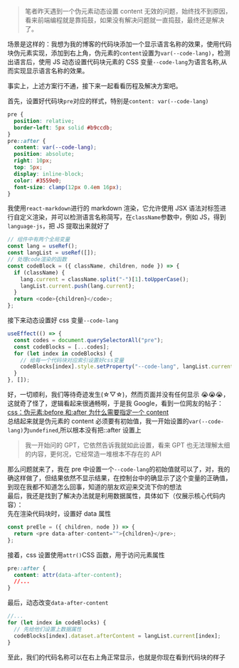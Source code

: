 > 笔者昨天遇到一个伪元素动态设置 content 无效的问题，始终找不到原因，看来前端编程就是靠捣鼓，如果没有解决问题就一直捣鼓，最终还是解决了。

场景是这样的：我想为我的博客的代码块添加一个显示语言名称的效果，使用代码块伪元素实现，添加到右上角，伪元素的`content`设置为`var(--code-lang)`，检测出语言后，使用 JS 动态设置代码块元素的 CSS 变量`--code-lang`为语言名称,从而实现显示语言名称的效果。

事实上，上述方案行不通，接下来一起看看历程及解决方案吧。

首先，设置好代码块`pre`对应的样式，特别是`content: var(--code-lang)`

```css
pre {
  position: relative;
  border-left: 5px solid #b9ccdb;
}
pre::after {
  content: var(--code-lang);
  position: absolute;
  right: 10px;
  top: 5px;
  display: inline-block;
  color: #3559e0;
  font-size: clamp(12px 0.4em 16px);
}
```

我使用`react-markdown`进行的 markdown 渲染，它允许使用 JSX 语法对标签进行自定义渲染，并可以检测语言名称简写，在`className`参数中，例如 JS，得到`language-js`，把 JS 提取出来就好了

```js
// 组件中有两个全局变量
const lang = useRef();
const langList = useRef([]);
// 处理code渲染的函数
const codeBlock = ({ className, children, node }) => {
  if (className) {
    lang.current = className.split("-")[1].toUpperCase();
    langList.current.push(lang.current);
  }
  return <code>{children}</code>;
};
```

接下来动态设置好 css 变量`--code-lang`

```js
useEffect(() => {
  const codes = document.querySelectorAll("pre");
  const codeBlocks = [...codes];
  for (let index in codeBlocks) {
    // 给每一个代码块对应索引设置好css变量
    codeBlocks[index].style.setProperty("--code-lang", langList.current[index]);
  }
}, []);
```

好，一切顺利，我们等待奇迹发生(☆▽☆)，然而页面并没有任何显示 😭😭😭，这就奇了怪了，逻辑看起来很通畅啊，于是我 Google，看到一位网友的帖子：[css：伪元素:before 和:after 为什么需要指定一个 content](https://blog.csdn.net/weixin_41981909/article/details/106335340)  
总结起来就是伪元素的 content 必须要有初始值，我一开始设置的`var(--code-lang)`为`undefined`,所以根本没有把::after 设置上

> 我一开始问的 GPT，它依然告诉我就如此设置，看来 GPT 也无法理解太细的内容，更何况，它经常造一堆根本不存在的 API

那么问题就来了，我在 pre 中设置一个`--code-lang`的初始值就可以了，对，我的确这样做了，但结果依然不显示结果，在控制台中的确显示了这个变量的正确值，到现在我都不知道怎么回事，知道的朋友欢迎来交流下你的想法  
最后，我还是找到了解决办法就是利用数据属性，具体如下（仅展示核心代码内容）：  
先在渲染代码块时，设置好 data 属性

```js
const preEle = ({ children, node }) => {
  return <pre data-after-content="">{children}</pre>;
};
```

接着，css 设置使用`attr()`CSS 函数，用于访问元素属性

```css
pre::after {
  content: attr(data-after-content);
  //...
}
```

最后，动态改变`data-after-content`

```js
//...
for (let index in codeBlocks) {
  // 先给他们设置上数据属性
  codeBlocks[index].dataset.afterContent = langList.current[index];
}
```

至此，我们的代码名称可以在右上角正常显示，也就是你现在看到代码块的样子

